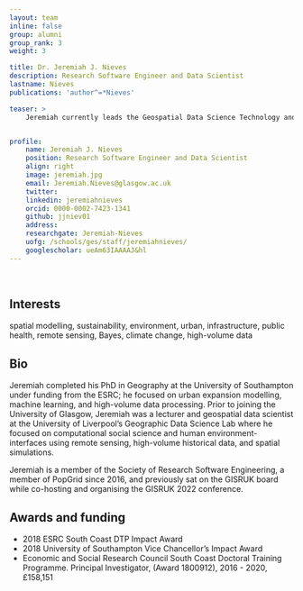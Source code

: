 ```yaml
---
layout: team
inline: false
group: alumni
group_rank: 3
weight: 3

title: Dr. Jeremiah J. Nieves
description: Research Software Engineer and Data Scientist
lastname: Nieves
publications: 'author^=*Nieves'

teaser: >
    Jeremiah currently leads the Geospatial Data Science Technology and Infrastructure sub-group while also designing and implementing secure and efficient data pipelines/mobile applications/workflows for research analyses and data collection.


profile:
    name: Jeremiah J. Nieves
    position: Research Software Engineer and Data Scientist
    align: right
    image: jeremiah.jpg
    email: Jeremiah.Nieves@glasgow.ac.uk
    twitter:
    linkedin: jeremiahnieves
    orcid: 0000-0002-7423-1341
    github: jjniev01
    address:
    researchgate: Jeremiah-Nieves
    uofg: /schools/ges/staff/jeremiahnieves/
    googlescholar: ueAm63IAAAAJ&hl
---
```

<br>

## Interests
spatial modelling, sustainability, environment, urban, infrastructure, public health, remote sensing, Bayes, climate change, high-volume data

## Bio
Jeremiah completed his PhD in Geography at the University of Southampton under funding from the ESRC; he focused on urban expansion modelling, machine learning, and high-volume data processing. Prior to joining the University of Glasgow, Jeremiah was a lecturer and geospatial data scientist at the University of Liverpool’s Geographic Data Science Lab where he focused on computational social science and human environment-interfaces using remote sensing, high-volume historical data, and spatial simulations. 

Jeremiah is a member of the Society of Research Software Engineering, a member of PopGrid since 2016, and previously sat on the GISRUK board while co-hosting and organising the GISRUK 2022 conference.

## Awards and funding

 - 2018 ESRC South Coast DTP Impact Award
 - 2018 University of Southampton Vice Chancellor’s Impact Award
 - Economic and Social Research Council South Coast Doctoral Training Programme. Principal Investigator, (Award 1800912), 2016 - 2020, £158,151 
